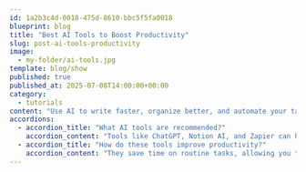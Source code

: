 ```yaml
---
id: 1a2b3c4d-0018-475d-8610-bbc5f5fa0018
blueprint: blog
title: "Best AI Tools to Boost Productivity"
slug: post-ai-tools-productivity
image:
  - my-folder/ai-tools.jpg
template: blog/show
published: true
published_at: 2025-07-08T14:00:00+00:00
category:
  - tutorials
content: "Use AI to write faster, organize better, and automate your tasks like a pro."
accordions:
  - accordion_title: "What AI tools are recommended?"
    accordion_content: "Tools like ChatGPT, Notion AI, and Zapier can help automate workflows."
  - accordion_title: "How do these tools improve productivity?"
    accordion_content: "They save time on routine tasks, allowing you to focus on creative work."
---
```

